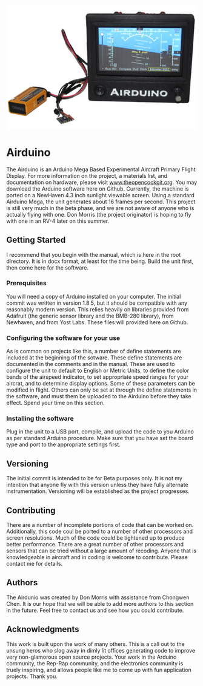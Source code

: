 ![Picture of Airduino Unit](Airduino_Pic.jpg)
# Airduino
The Airduino is an Arduino Mega Based Experimental Aircraft Primary Flight Display.  For more information on the project, a materials list, and documentation on hardware, please visit www.theopencockpit.org.  You may download the Arduino software here on Github.  Currently, the machine is ported on a NewHaven 4.3 inch sunlight viewable screen.  Using a standard Airduino Mega, the unit generates about 16 frames per second.  This project is still very much in the beta phase, and we are not aware of anyone who is actually flying with one.  Don Morris (the project originator) is hoping to fly with one in an RV-4 later on this summer.
## Getting Started
I recommend that you begin with the manual, which is here in the root directory.  It is in docx format, at least for the time being.  Build the unit first, then come here for the software.
### Prerequisites
You will need a copy of Arduino installed on your computer.  The initial commit was written in version 1.8.5, but it should be compatible with any reasonably modern version.  This relies heavily on libraries provided from Adafruit (the generic sensor library and the BMB-280 library), from Newhaven, and from Yost Labs.  These files will provided here on Github. 
### Configuring the software for your use 
As is common on projects like this, a number of define statements are included at the beginning of the sotware.  These define statements are documented in the comments and in the manual.  These are used to configure the unit to default to English or Metric Units, to define the color bands of the airspeed indicator, to set appropriate speed ranges for your aircrat, and to determine display options.  Some of these parameters can be modified in flight.  Others can only be set at through the define statements in the software, and must them be uploaded to the Airduino before they take effect.  Spend your time on this section.
### Installing the software
Plug in the unit to a USB port, compile, and upload the code to you Arduino as per standard Arduino procedure.  Make sure that you have set the board type and port to the appropriate settings first.
## Versioning
The initial commit is intended to be for Beta purposes only.  It is not my intention that anyone fly with this version unless they have fully alternate instrumentation.  Versioning will be established as the project progresses.
## Contributing
There are a number of incomplete portions of code that can be worked on.  Additionally, this code coul be ported to a number of other processors and screen resolutions.  Much of the code could be tightened up to produce better performance.  There are a great number of other processors and sensors that can be tried without a large amount of recoding.  Anyone that is knowledgeable in aircraft and in coding is welcome to contribute.  Please contact me for details.
## Authors
The Airdunio was created by Don Morris with assistance from Chongwen Chen.  It is our hope that we will be able to add more authors to this section in the future.  Feel free to contact us and see how you could contribute.
## Acknowledgments
This work is built upon the work of many others.  This is a call out to the unsung heros who slog away in dimly lit offices generating code to improve very non-glamorous open source projects.  Your work in the Arduino community, the Rep-Rap community, and the electronics community is truely inspiring, and allows people like me to come up with fun application projects.  Thank you.

